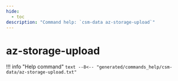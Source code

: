 ```yaml
---
hide:
  - toc
description: "Command help: `csm-data az-storage-upload`"
---
```

# az-storage-upload

!!! info "Help command"
    ```text
    --8<-- "generated/commands_help/csm-data/az-storage-upload.txt"
    ```
